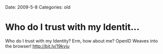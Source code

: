 Date: 2009-5-8
Categories: old

# Who do I trust with my Identit...

Who do I trust with my Identity? Erm, how about me? OpenID Weaves into the browser! <a href="http://bit.ly/19kvju" rel="nofollow">http://bit.ly/19kvju</a>
